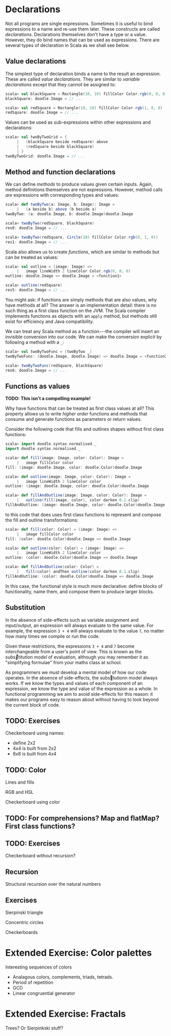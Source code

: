 <!--
*Functional programming concepts*

 - Composition
 - Evaluation model
 - Names/values
 - Recursion
 - Functions/methods
 - Comprehensions
 - Types
 - Functions (animation: Int => Shape)

Two formats: 2 hours and 8 hours
-->

# Declarations

Not all programs are single expressions.
Sometimes it is useful to bind expressions to a name and re-use them later.
These constructs are called *declarations*.
Declarations themselves don't have a type or a value.
However, they do bind names that can be used as expressions.
There are several types of declaration in Scala as we shall see below.

## Value declarations

The simplest type of declaration binds a name to the result an expression.
These are called *value declarations*.
They are similar to *variable declarations*
except that they cannot be assigned to:

~~~ scala
scala> val blackSquare = Rectangle(10, 10) fillColor Color.rgb(0, 0, 0)
blackSquare: doodle.Image = // ...

scala> val redSquare = Rectangle(10, 10) fillColor Color.rgb(1, 0, 0)
redSquare: doodle.Image = // ...
~~~

Values can be used as sub-expressions within other expressions and declarations:

~~~ scala
scala> val twoByTwoGrid = {
     |   (blackSquare beside redSquare) above
     |   (redSquare beside blackSquare)
     | }
twoByTwoGrid: doodle.Image = // ...
~~~

<!--
## Class declarations

We can define our own types of data by defining new `classes`.
Scala also provides a short syntax for defining `case classes`,
which are regular classes with automatically generated features such as
constructors, accessor methods, `toString` methods, and equality tests.

~~~ scala
scala> case class Rectangle(width: Double, height: Double)
defined class Rectangle
~~~

Like value definitions, class definitions are not expressions
because they don't evaluate to a value.
Class definitions bind names to classes,
which are also types in Scala.

We can use the constructors defined on our classes create objects.
Constructor calls are expressions that evaluate
to values of the corresponding class:

~~~ scala
scala> val a = Rectangle(3, 4)
a: Rectangle = Rectangle(3.0,4.0)

scala> val b = Rectangle(5, 6)
b: Rectangle = Rectangle(5.0,6.0)

scala> a.width
res1: Double = 3.0

scala> b.height
res2: Double = 6.0
~~~
-->

## Method and function declarations

We can define *methods* to produce values given certain inputs.
Again, method definitions themselves are not expressions.
However, method calls *are* expressions with corresponding types and values:

~~~ scala
scala> def twoByTwo(a: Image, b: Image): Image =
     |   (a beside b) above (b beside a)
twoByTwo: (a: doodle.Image, b: doodle.Image)doodle.Image

scala> twoByTwo(redSquare, blackSquare)
res0: doodle.Image = // ...

scala> twoByTwo(redSquare, Circle(10) fillColor Color.rgb(0, 1, 0))
res1: doodle.Image = // ...
~~~

Scala also allows us to create *functions*,
which are similar to methods but can be treated as values:

~~~ scala
scala> val outline = (image: Image) =>
     |   image lineWidth 2 lineColor Color.rgb(0, 0, 0)
outline: doodle.Image => doodle.Image = <function1>

scala> outline(redSquare)
res5: doodle.Image = // ...
~~~

You might ask: if functions are simply methods that are also values,
why have methods at all?
The answer is an implementation detail:
there is no such thing as a first class function on the JVM.
The Scala compiler implements functions as objects with an `apply` method,
but methods still exist for efficiency and Java compatibility.

We can treat any Scala method as a function---the compiler
will insert an invisible conversion into our code.
We can make the conversion explicit by following a method with a `_`:

~~~ scala
scala> val twoByTwoFunc = (twoByTwo _)
twoByTwoFunc: (doodle.Image, doodle.Image) => doodle.Image = <function2>

scala> twoByTwoFunc(redSquare, blackSquare)
res6: doodle.Image = // ...
~~~

## Functions as values

**TODO: This isn't a compelling example!**

Why have functions that can be treated as first class values at all?
This property allows us to write *higher order* functions and methods
that consume and generate functions as parameters or return values.

Consider the following code that fills and outlines shapes
without first class functions:

~~~ scala
scala> import doodle.syntax.normalised._
import doodle.syntax.normalised._

scala> def fill(image: Image, color: Color): Image =
     |   image fillColor color
fill: (image: doodle.Image, color: doodle.Color)doodle.Image

scala> def outline(image: Image, color: Color): Image =
     |   image lineWidth 2 lineColor color
outline: (image: doodle.Image, color: doodle.Color)doodle.Image

scala> def fillAndOutline(image: Image, color: Color): Image =
     |   outline(fill(image, color), color darken 0.1.clip)
fillAndOutline: (image: doodle.Image, color: doodle.Color)doodle.Image
~~~

to this code that does uses first class functions
to represent and compose the fill and outline transformations:

~~~ scala
scala> def fill(color: Color) = (image: Image) =>
     |   image fillColor color
fill: (color: doodle.Color)doodle.Image => doodle.Image

scala> def outline(color: Color) = (image: Image) =>
     |   image lineWidth 2 lineColor color
outline: (color: doodle.Color)doodle.Image => doodle.Image

scala> def fillAndOutline(color: Color) =
     |   fill(color) andThen outline(color darken 0.1.clip)
fillAndOutline: (color: doodle.Color)doodle.Image => doodle.Image
~~~

In this case, the functional style is much more declarative:
define blocks of functionality, name them,
and compose them to produce larger blocks.

## Substitution

In the absence of side-effects such as variable assignment and input/output,
an expression will always evaluate to the same value.
For example, the expression `3 + 4` will always evaluate to the value `7`,
no matter how many times we compile or run the code.

Given these restrictions, the expressions `3 + 4` and `7`
become interchangeable from a user's point of view.
This is known as the *subs􏰂titution model* of evaluation,
although you may remember it as "simplifying formulae"
from your maths class at school.

As programmers we must develop a mental model of how our code operates.
In the absence of side-effects, the subs􏰂tutionn model always works.
If we know the types and values of each component of an expression,
we know the type and value of the expression as a whole.
In functional programming we aim to avoid side-effects for this reason:
it makes our programs easy to reason about
without having to look beyond the current block of code.

## TODO: Exercises

Checkerboard using names:

- define 2x2
- 4x4 is built from 2x2
- 8x8 is built from 4x4

## TODO: Color

Lines and fills

RGB and HSL

Checkerboard using color

## TODO: For comprehensions? Map and flatMap? First class functions?

## TODO: Exercises
Checkerboard without recursion?

## Recursion
Structural recursion over the natural numbers

## Exercises
Sierpinski triangle

Concentric circles

Checkerboards

# Extended Exercise: Color palettes
Interesting sequences of colors
- Analagous colors, complements, triads, tetrads.
- Period of repetition
- GCD
- Linear congruential generator

# Extended Exercise: Fractals
Trees? Or Sierpinkski stuff?
